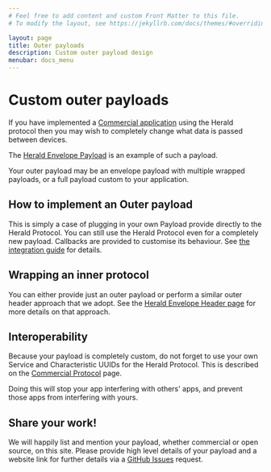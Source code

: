 ```yaml
---
# Feel free to add content and custom Front Matter to this file.
# To modify the layout, see https://jekyllrb.com/docs/themes/#overriding-theme-defaults

layout: page
title: Outer payloads
description: Custom outer payload design
menubar: docs_menu
---
```


# Custom outer payloads

If you have implemented a [Commercial application](../protocol/commercial) using the Herald protocol
then you may wish to completely change what data is passed between devices.

The [Herald Envelope Payload](../payload/envelope) is an example of such a payload.

Your outer payload may be an envelope payload with multiple wrapped payloads, or a full payload
custom to your application.

## How to implement an Outer payload

This is simply a case of plugging in your own Payload provide directly to the Herald Protocol.
You can still use the Herald Protocol even for a completely new payload. Callbacks are provided
to customise its behaviour. See [the integration guide](../guide) for details.

## Wrapping an inner protocol

You can either provide just an outer payload or perform a similar outer header approach that
we adopt. See the [Herald Envelope Header page](../payload/envelope) for more details on that
approach.

## Interoperability

Because your payload is completely custom, do not forget to use your own Service and Characteristic UUIDs
for the Herald Protocol. This is described on the [Commercial Protocol](../protocol/commercial) page.

Doing this will stop your app interfering with others' apps, and prevent those apps from interfering with
yours.

## Share your work!

We will happily list and mention your payload, whether commercial or open source, on this site. Please
provide high level details of your payload and a website link for further details via a 
[GitHub Issues](https://github.com/vmware/herald/issues) request.